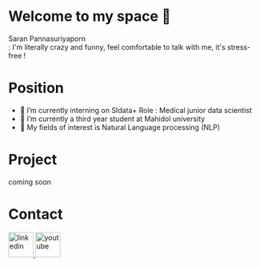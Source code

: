 # Welcome to my space 👋

Saran Pannasuriyaporn
<br>: I'm literally crazy and funny, feel comfortable to talk with me, it's stress-free !

# Position
- 🔭 I’m currently interning on SIdata+ 
   Role : Medical junior data scientist
- 🌱 I’m currently a third year student at Mahidol university
- 👯 My fields of interest is Natural Language processing (NLP)

# Project
coming soon

# Contact 
<a href="https://www.linkedin.com/in/saran-pannasuriyaporn-1104071ab/">
   <img alt="linkedin" src="https://pbs.twimg.com/media/EVq2ks7XQAQIZte?format=png&name=small"
        width=50" height="50">
</a>

                             
<a href="https://www.youtube.com/channel/UCDJ1y-YCpuZudh_S4wXYjpA/featured">
   <img alt="youtube" src="https://www.logo.wine/a/logo/YouTube/YouTube-Icon-Full-Color-Logo.wine.svg"
        width=50" height="50">
</a>                             
